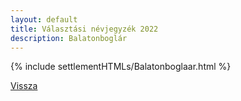 ```yaml
---
layout: default
title: Választási névjegyzék 2022
description: Balatonboglár
---
```


{% include settlementHTMLs/Balatonboglaar.html %}

[Vissza](./)